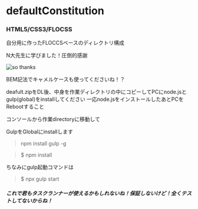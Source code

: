 # defaultConstitution
### HTML5/CSS3/FLOCSS

自分用に作ったFLOCCSベースのディレクトリ構成

N大先生に学びました！圧倒的感謝

<img src="https://i2.wp.com/xn--7brq64a37bl70crln.biz/wp-content/uploads/2016/10/pray.jpg?w=640" alt="so thanks">

BEM記法でキャメルケースも使ってくださいね！？

deafult.zipをDL後、中身を作業ディレクトリの中にコピーしてPCにnode.jsとgulp(global)をinstallしてください
一応node.jsをインストールしたあとPCをRebootすること

コンソールから作業directoryに移動して

GulpをGlobalにinstallします
>npm install gulp -g

> $ npm install


ちなみにgulp起動コマンドは
> $ npx gulp start


##### これで君もタスクランナーが使えるかもしれないね！保証しないけど！全くテストしてないからね！
